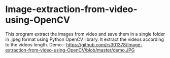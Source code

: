 # Image-extraction-from-video-using-OpenCV
This program extract the images from video and save them in a single folder in .jpeg format using Python OpenCV library. It extract the videos according to the videos length.
 Demo:- 
 https://github.com/rs301378/Image-extraction-from-video-using-OpenCV/blob/master/demo.JPG
